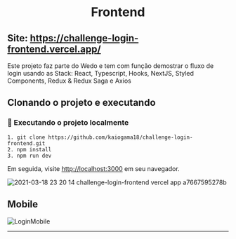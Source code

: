 <h1 align="center">
  Frontend
</h1>
<!-- Sondagem Técnica e Criativa -->

## Site: https://challenge-login-frontend.vercel.app/

Este projeto faz parte do Wedo e tem com função demostrar o fluxo de login usando as Stack: React, Typescript, Hooks, NextJS, Styled Components, Redux & Redux Saga e Axios


## Clonando o projeto e executando

### 🚀 Executando o projeto localmente

```
1. git clone https://github.com/kaiogama18/challenge-login-frontend.git
2. npm install
3. npm run dev
```

Em seguida, visite [http://localhost:3000](http://localhost:3000) em seu navegador.

![2021-03-18 23 20 14 challenge-login-frontend vercel app a7667595278b](https://user-images.githubusercontent.com/15802576/111727047-83799580-8840-11eb-95d1-e2947214f1e9.png)

## Mobile 

![LoginMobile](https://user-images.githubusercontent.com/15802576/112090219-8d193b00-8b69-11eb-97c8-0547893fcc4f.png)

---
